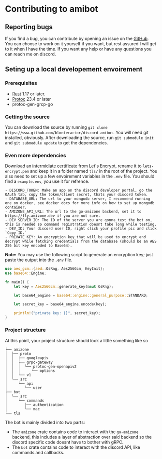 # Contributing to amibot

## Reporting bugs

If you find a bug, you can contribute by opening an issue on the
[GitHub](https://www.github.com/blonteractor/discord-amibot/issues). You can
choose to work on it yourself if you want, but rest assured I will get to it
when I have the time. If you want any help or have any questions you can reach
me on discord.

## Seting up a local developement envoirement

### Prerequisites

- [Rust](https://www.rustlang.org) 1.17 or later.
- [Protoc]() 23.4 or later
- protoc-gen-grcp-go

### Getting the source

You can download the source by running
`git clone https://www.github.com/blonteractor/discord-amibot`. You will need
git installed, obviously. After downloading the source, run `git submodule init`
and `git submodule update` to get the dependencies.

### Even more dependencies

Download an [intermidiate certificate](https://letsencrypt.org/certificates/#intermediate-certificates) from Let's Encrypt, rename it to
`lets-encrypt.pem` and keep it in a folder named `tls/` in the root of the
project. You also need to set up a few envoirement variables in the `.env` file.
You should find a `example.env`, you use it for refrence. 

    - DISCORD_TOKEN: Make an app on the discord developer portal, go the OAuth tab, copy the token/client secret, thats your discord token.
    - DATABASE_URL: The url to your mongodb server, I recommend running one on docker, see docker docs for more info on how to set up mongodb container.
    - AMIZONE_API_URL: The url to the go-amizone backend, set it to https://fly.amizone.dev if you are not sure.
    - DEV_SERVER_ID: The ID of the server you are gonna test the bot on, this is needed so command registration doesnt take long while testing.
    - DEV_ID: Your discord user ID, right click your profile pic and click `Copy ID.`
    - PRIVATE_KEY: An encryption key that will be used to encrypt and decrypt while fetching credentials from the database (should be an AES 256 bit key encoded to Base64).

**Note:** You may use the following script to generate an encryption key; just paste the output into the `.env` file.

```rust
use aes_gcm::{aed::OsRng, Aes256Gcm, KeyInit};
use base64::Engine;

fn main() {
    let key = Aes256Gcm::generate_key(&mut OsRng);

    let base64_engine = base64::engine::general_purpose::STANDARD;

    let secret_key = base64_engine.encode(key);

    println!("private key: {}", secret_key);
}
```

### Project structure

At this point, your project structure should look a little something like so

```text
├── amizone
│  ├── proto
│  │  ├── googleapis
│  │  ├── grpc-gateway
│  │  │  └── protoc-gen-openapiv2
│  │  │     └── options
│  │  └── v1
│  └── src
│     └── api
│        └── user
├── bot
│  └── src
│     └── commands
│        ├── authentication
│        └── mac
└── tls
```

The bot is mainly divided into two parts:

- The `amizone` crate contains code to interact with the `go-amizone` backend,
  this includes a layer of abstraction over said backend so the discord specific
  code doesnt have to bother with gRPC.
- The `bot` crate contains code to interact with the discord API, like commands
  and callbacks.
